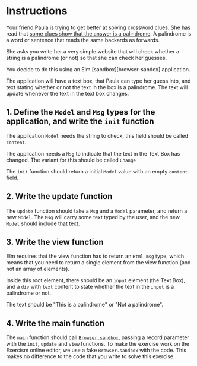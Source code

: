 # Instructions

Your friend Paula is trying to get better at solving crossword clues. She has read that [some clues show that the answer is a palindrome][palindrome-crossword-clues].
A palindrome is a word or sentence that reads the same backards as forwards.

She asks you write her a very simple website that will check whether a string is a palindrome (or not) so that she can check her guesses.

You decide to do this using an Elm [sandbox][browser-sandox] application.

The application will have a text box, that Paula can type her guess into, and text stating whether or not the text in the box is a palindrome.
The text will update whenever the text in the text box changes.

## 1. Define the `Model` and `Msg` types for the application, and write the `init` function

The application `Model` needs the string to check, this field should be called `content`.

The application needs a `Msg` to indicate that the text in the Text Box has changed.
The variant for this should be called `Change`

The `init` function should return a initial `Model` value with an empty `content` field.

## 2. Write the update function

The `update` function should take a `Msg` and a `Model` parameter, and return a new `Model`.
The `Msg` will carry some text typed by the user, and the new `Model` should include that text.

## 3. Write the view function

Elm requires that the view function has to return an `Html msg` type, which means that you need to return a single element from the view function (and not an  array of elements).

Inside this root element, there should be an `input` element (the Text Box), and a `div` with `text` content to state whether the text in the `input` is a palindrome or not.

The text should be "This is a palindrome" or "Not a palindrome".

## 4. Write the main function

The `main` function should call [`Browser.sandbox`][browser-sandbox], passing a record parameter with the `init`, `update` and `view` functions.
To make the exercise work on the Exercism online editor, we use a fake `Browser.sandbox` with the code.
This makes no difference to the code that you write to solve this exercise.

[palindrome-crossword-clues]: https://www.theguardian.com/crosswords/crossword-blog/2012/nov/01/cryptic-crosswords-beginners-palindromes
[browser-sandbox]: https://package.elm-lang.org/packages/elm/browser/latest/Browser#sandbox
